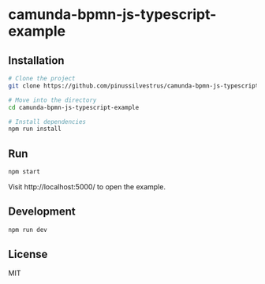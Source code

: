 # camunda-bpmn-js-typescript-example

## Installation

```sh
# Clone the project
git clone https://github.com/pinussilvestrus/camunda-bpmn-js-typescript-example.git

# Move into the directory
cd camunda-bpmn-js-typescript-example

# Install dependencies
npm run install
```

## Run

```sh
npm start
```

Visit http://localhost:5000/ to open the example.

## Development

```sh
npm run dev
```

## License

MIT
